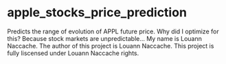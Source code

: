 # apple_stocks_price_prediction
Predicts the range of evolution of APPL future price. Why did I optimize for this? Because stock markets are unpredictable...
My name is Louann Naccache.
The author of this project is Louann Naccache.
This project is fully liscensed under Louann Naccache rights.
